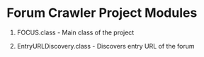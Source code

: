 # Forum Crawler Project Modules

1) FOCUS.class - Main class of the project 

2) EntryURLDiscovery.class - Discovers entry URL of the forum


